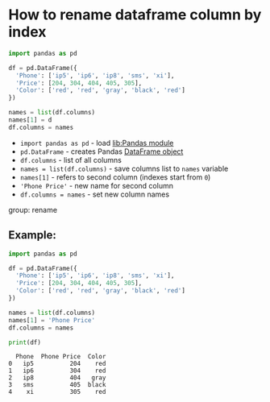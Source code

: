 # How to rename dataframe column by index

```python
import pandas as pd

df = pd.DataFrame({
  'Phone': ['ip5', 'ip6', 'ip8', 'sms', 'xi'],
  'Price': [204, 304, 404, 405, 305],
  'Color': ['red', 'red', 'gray', 'black', 'red']
})

names = list(df.columns)
names[1] = d 
df.columns = names
```

- `import pandas as pd` - load [lib:Pandas module](/python-pandas/how-to-install-pandas)
- `pd.DataFrame` - creates Pandas [DataFrame object](https://pandas.pydata.org/docs/reference/api/pandas.DataFrame.html)
- `df.columns` - list of all columns
- `names = list(df.columns)` - save columns list to `names` variable
- `names[1]` - refers to second column (indexes start from `0`)
- `'Phone Price'` - new name for second column
- `df.columns = names` - set new column names

group: rename

## Example: 
```python
import pandas as pd

df = pd.DataFrame({
  'Phone': ['ip5', 'ip6', 'ip8', 'sms', 'xi'],
  'Price': [204, 304, 404, 405, 305],
  'Color': ['red', 'red', 'gray', 'black', 'red']
})

names = list(df.columns)
names[1] = 'Phone Price'
df.columns = names

print(df)
```
```
  Phone  Phone Price  Color
0   ip5          204    red
1   ip6          304    red
2   ip8          404   gray
3   sms          405  black
4    xi          305    red

```

